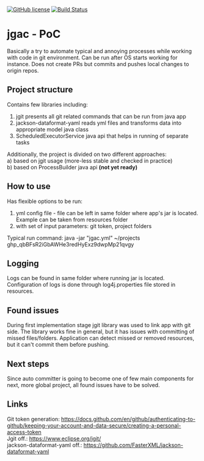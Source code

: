 [![GitHub license](https://img.shields.io/github/license/mashape/apistatus.svg)](https://github.com/Spayker/git-auto-committer/blob/master/LICENSE)
[![Build Status](https://travis-ci.com/Spayker/git-auto-committer.svg?branch=main)](https://travis-ci.org/Spayker/git-auto-committer)

# jgac - PoC

Basically a try to automate typical and annoying processes while working with code in git environment. Can be run
after OS starts working for instance. Does not create PRs but commits and pushes local changes to origin repos.

## Project structure
Contains few libraries including:
1) jgit presents all git related commands that can be run from java app
2) jackson-dataformat-yaml reads yml files and transforms data into appropriate model java class 
3) ScheduledExecutorService java api that helps in running of separate tasks

Additionally, the project is divided on two different approaches: </br>
a) based on jgit usage (more-less stable and checked in practice) </br>
b) based on ProcessBuilder java api **(not yet ready)** </br>

## How to use
Has flexible options to be run:
1) yml config file - file can be left in same folder where app's jar is located. Example can be taken from resources folder </br>
2) with set of input parameters: git token, project folders 

Typical run command:
java -jar "jgac.yml" ~/projects ghp_qbBFsR2iGbAWHe3redHyExz9dwpMp21qvgy

## Logging
Logs can be found in same folder where running jar is located. Configuration of logs is done through log4j.properties file stored in resources.

## Found issues
During first implementation stage jgit library was used to link app with git side. The library works fine in general,
but it has issues with committing of missed files/folders. Application can detect missed or removed resources, but
it can't commit them before pushing.

## Next steps
Since auto committer is going to become one of few main components for next, more global project, all found issues
have to be solved.

## Links
Git token generation: https://docs.github.com/en/github/authenticating-to-github/keeping-your-account-and-data-secure/creating-a-personal-access-token </br>
Jgit off.: https://www.eclipse.org/jgit/ </br>
jackson-dataformat-yaml off.: https://github.com/FasterXML/jackson-dataformat-yaml </br>